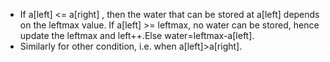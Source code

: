 * If a[left] <= a[right] , then the water that can be stored at a[left] depends on the leftmax value. If a[left] >= leftmax, no water can be stored, hence update the leftmax and left++.Else
water=leftmax-a[left].
* Similarly for other condition, i.e. when a[left]>a[right].